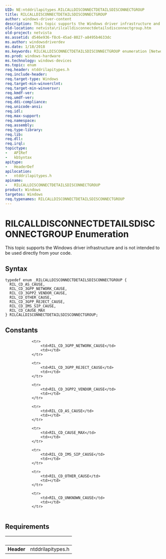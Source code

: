 ```yaml
---
UID: NE:ntddrilapitypes.RILCALLDISCONNECTDETAILSDISCONNECTGROUP
title: RILCALLDISCONNECTDETAILSDISCONNECTGROUP
author: windows-driver-content
description: This topic supports the Windows driver infrastructure and is not intended to be used directly from your code.
old-location: netvista\rilcalldisconnectdetailsdisconnectgroup.htm
old-project: netvista
ms.assetid: d546e936-f8c6-45ad-8027-a8495b4633dc
ms.author: windowsdriverdev
ms.date: 1/18/2018
ms.keywords: RILCALLDISCONNECTDETAILSDISCONNECTGROUP enumeration [Network Drivers Starting with Windows Vista], ntddrilapitypes/RILCALLDISCONNECTDETAILSDISCONNECTGROUP, RIL_CD_IMS_SIP_CAUSE, RIL_CD_CAUSE_MAX, ntddrilapitypes/RIL_CD_3GPP2_VENDOR_CAUSE, ntddrilapitypes/RIL_CD_3GPP_NETWORK_CAUSE, RIL_CD_OTHER_CAUSE, ntddrilapitypes/RIL_CD_AS_CAUSE, RIL_CD_3GPP_REJECT_CAUSE, ntddrilapitypes/RIL_CD_3GPP_REJECT_CAUSE, RIL_CD_3GPP2_VENDOR_CAUSE, ntddrilapitypes/RIL_CD_IMS_SIP_CAUSE, RIL_CD_3GPP_NETWORK_CAUSE, ntddrilapitypes/RIL_CD_CAUSE_MAX, netvista.rilcalldisconnectdetailsdisconnectgroup, RIL_CD_AS_CAUSE, RILCALLDISCONNECTDETAILSDISCONNECTGROUP, ntddrilapitypes/RIL_CD_OTHER_CAUSE
ms.prod: windows-hardware
ms.technology: windows-devices
ms.topic: enum
req.header: ntddrilapitypes.h
req.include-header: 
req.target-type: Windows
req.target-min-winverclnt: 
req.target-min-winversvr: 
req.kmdf-ver: 
req.umdf-ver: 
req.ddi-compliance: 
req.unicode-ansi: 
req.idl: 
req.max-support: 
req.namespace: 
req.assembly: 
req.type-library: 
req.lib: 
req.dll: 
req.irql: 
topictype:
-	APIRef
-	kbSyntax
apitype:
-	HeaderDef
apilocation:
-	ntddrilapitypes.h
apiname:
-	RILCALLDISCONNECTDETAILSDISCONNECTGROUP
product: Windows
targetos: Windows
req.typenames: RILCALLDISCONNECTDETAILSDISCONNECTGROUP
---
```


# RILCALLDISCONNECTDETAILSDISCONNECTGROUP Enumeration
This topic supports the Windows driver infrastructure and is not intended to be used directly from your code.

## Syntax
````
typedef enum _RILCALLDISCONNECTDETAILSDISCONNECTGROUP { 
  RIL_CD_AS_CAUSE,
  RIL_CD_3GPP_NETWORK_CAUSE,
  RIL_CD_3GPP2_VENDOR_CAUSE,
  RIL_CD_OTHER_CAUSE,
  RIL_CD_3GPP_REJECT_CAUSE,
  RIL_CD_IMS_SIP_CAUSE,
  RIL_CD_CAUSE_MAX
} RILCALLDISCONNECTDETAILSDISCONNECTGROUP;
````

## Constants

<table>
            
                <tr>
                    <td>RIL_CD_3GPP_NETWORK_CAUSE</td>
                    <td></td>
                </tr>
            
                <tr>
                    <td>RIL_CD_3GPP_REJECT_CAUSE</td>
                    <td></td>
                </tr>
            
                <tr>
                    <td>RIL_CD_3GPP2_VENDOR_CAUSE</td>
                    <td></td>
                </tr>
            
                <tr>
                    <td>RIL_CD_AS_CAUSE</td>
                    <td></td>
                </tr>
            
                <tr>
                    <td>RIL_CD_CAUSE_MAX</td>
                    <td></td>
                </tr>
            
                <tr>
                    <td>RIL_CD_IMS_SIP_CAUSE</td>
                    <td></td>
                </tr>
            
                <tr>
                    <td>RIL_CD_OTHER_CAUSE</td>
                    <td></td>
                </tr>
            
                <tr>
                    <td>RIL_CD_UNKNOWN_CAUSE</td>
                    <td></td>
                </tr>
</table>


## Requirements
| &nbsp; | &nbsp; |
| ---- |:---- |
| **Header** | ntddrilapitypes.h |